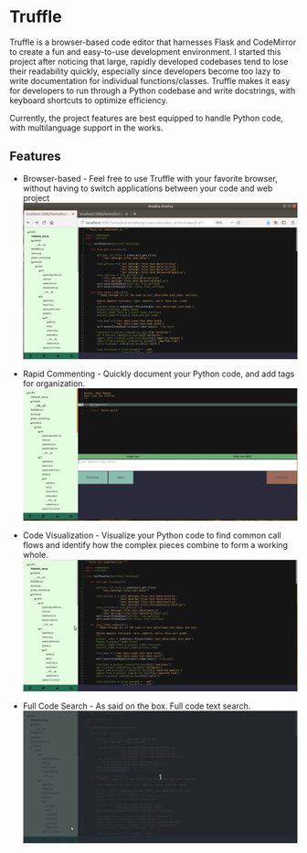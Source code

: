 # Truffle

Truffle is a browser-based code editor that harnesses Flask and CodeMirror to create a fun and easy-to-use development environment. I started this project after noticing that large, rapidly developed codebases tend to lose their readability quickly, especially since developers become too lazy to write documentation for individual functions/classes. Truffle makes it easy for developers to run through a Python codebase and write docstrings, with keyboard shortcuts to optimize efficiency.

Currently, the project features are best equipped to handle Python code, with multilanguage support in the works.

## Features
- Browser-based - Feel free to use Truffle with your favorite browser, without having to switch applications between your code and web project
![Screenshot](readme_images/truffle.jpg)

- Rapid Commenting - Quickly document your Python code, and add tags for organization.
![Commenting demo](readme_images/commenting.gif)

- Code Visualization - Visualize your Python code to find common call flows and identify how the complex pieces combine to form a working whole.
![Visualization demo](readme_images/vis.gif)

- Full Code Search - As said on the box. Full code text search.
![Search demo](readme_images/search.gif)
